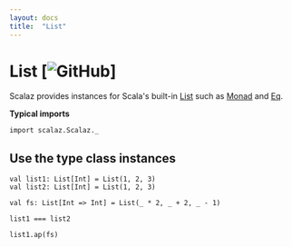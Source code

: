 ```yaml
---
layout: docs
title:  "List"
---
```


# List [![GitHub](../img/github.png)]

Scalaz provides instances for Scala's built-in [List](https://www.scala-lang.org/api/current/scala/collection/immutable/List.html) such as [Monad](../tc/Monad.html) and [Eq](../core/Eq.html).

**Typical imports**

```tut:silent
import scalaz.Scalaz._
```

## Use the type class instances

```tut
val list1: List[Int] = List(1, 2, 3)
val list2: List[Int] = List(1, 2, 3)

val fs: List[Int => Int] = List(_ * 2, _ + 2, _ - 1)

list1 === list2

list1.ap(fs)
```
